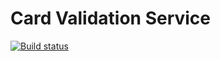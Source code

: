 # Card Validation Service

[![Build status](https://ci.appveyor.com/api/projects/status/as39xmqyav4no1gr?svg=true)](https://ci.appveyor.com/project/rvshcherb/testing)
